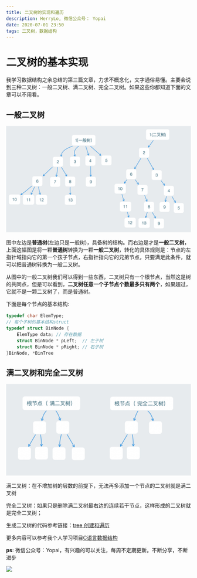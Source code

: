 ```yaml
---
title: 二叉树的实现和遍历
description: HerryLo, 微信公众号： Yopai
date: 2020-07-01 23:50
tags: 二叉树，数据结构
---
```


# 二叉树的基本实现

我学习数据结构之余总结的第三篇文章，力求不概念化，文字通俗易懂。主要会说到三种二叉树：一般二叉树、满二叉树、完全二叉树。如果这些你都知道下面的文章可以不用看。

## 一般二叉树

![](https://raw.githubusercontent.com/HerryLo/CStruct/master/img/WechatIMG454.png)

图中左边是**普通树**(左边只是一般树)，具备树的结构。而右边是才是**一般二叉树**，上面这幅图是将一颗**普通树**转换为一颗**一般二叉树**，转化的具体规则是：节点的左指针域指向它的第一个孩子节点，右指针指向它的兄弟节点，只要满足此条件，就可以把普通树转换为一般二叉树。

从图中的一般二叉树我们可以得到一些东西，二叉树只有一个根节点，当然这是树的共同点，但是可以看到，**二叉树任意一个子节点个数最多只有两个**，如果超过，它就不是一颗二叉树了，而是普通树。

下面是每个节点的基本结构:
```c
typedef char ElemType;
// 每个子树的基本结构struct
typedef struct BinNode {
    ElemType data; // 存在数据
    struct BinNode * pLeft;  // 左子树
    struct BinNode * pRight; // 右子树
}BinNode, *BinTree
```

## 满二叉树和完全二叉树

![](https://raw.githubusercontent.com/HerryLo/CStruct/master/img/WechatIMG453.png)

满二叉树：在不增加树的层数的前提下，无法再多添加一个节点的二叉树就是满二叉树

完全二叉树：如果只是删除满二叉树最右边的连续若干节点，这样形成的二叉树就是完全二叉树；

生成二叉树的代码参考链接：[tree 创建和遍历](https://github.com/HerryLo/CStruct/blob/master/tree/main.c)

更多内容可以参考我个人学习项目[C语言数据结构](https://github.com/HerryLo/CStruct)

**ps**: 微信公众号：Yopai，有兴趣的可以关注，每周不定期更新。不断分享，不断进步

![](/webChat1.png)